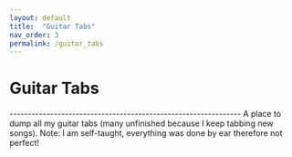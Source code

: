 ```yaml
---
layout: default
title:  "Guitar Tabs"
nav_order: 3
permalink: /guitar_tabs
---
```

<h1>Guitar Tabs</h1>  
---------------------------------------------------------------
A place to dump all my guitar tabs (many unfinished because I keep tabbing new songs).  
Note: I am self-taught, everything was done by ear therefore not perfect!  
